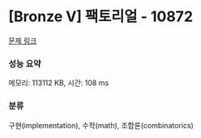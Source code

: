 # [Bronze V] 팩토리얼 - 10872 

[문제 링크](https://www.acmicpc.net/problem/10872) 

### 성능 요약

메모리: 113112 KB, 시간: 108 ms

### 분류

구현(implementation), 수학(math), 조합론(combinatorics)

